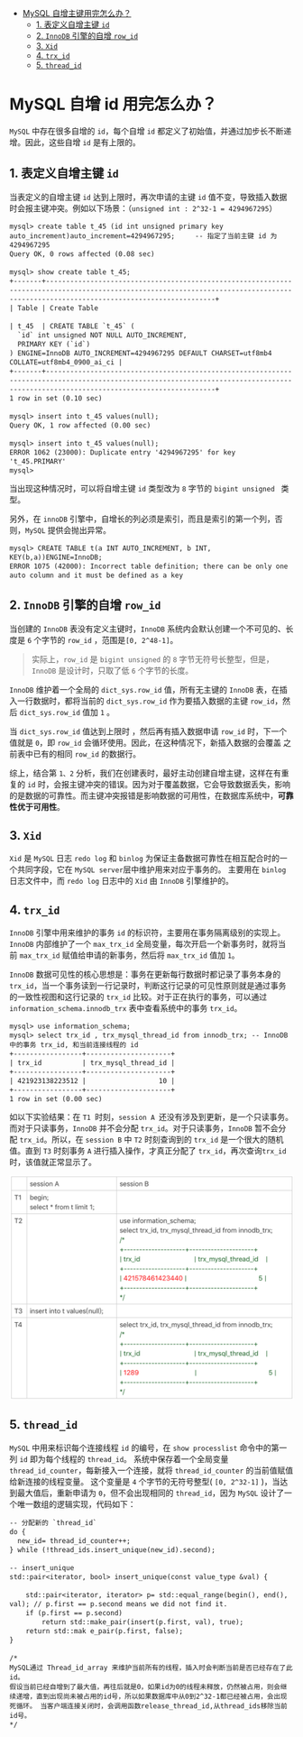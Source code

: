 - [MySQL 自增主键用完怎么办？](#mysql-自增主键用完怎么办)
	- [1. 表定义自增主键 `id`](#1-表定义自增主键-id)
	- [2. `InnoDB` 引擎的自增 `row_id`](#2-innodb-引擎的自增-row_id)
	- [3. `Xid`](#3-xid)
	- [4. `trx_id`](#4-trx_id)
	- [5. `thread_id`](#5-thread_id)

# MySQL 自增 id 用完怎么办？

`MySQL` 中存在很多自增的 `id`，每个自增 `id` 都定义了初始值，并通过加步长不断递增。因此，这些自增 `id` 是有上限的。

## 1. 表定义自增主键 `id`

当表定义的自增主键 `id` 达到上限时，再次申请的主键 `id` 值不变，导致插入数据时会报主键冲突。例如以下场景：（`unsigned int : 2^32-1 = 4294967295`）

```mysql
mysql> create table t_45 (id int unsigned primary key auto_increment)auto_increment=4294967295;		-- 指定了当前主键 id 为 4294967295
Query OK, 0 rows affected (0.08 sec)

mysql> show create table t_45;
+-------+--------------------------------------------------------------------------------------------------------------------------------------------------------------------------------------+
| Table | Create Table                                                                                                                   

| t_45  | CREATE TABLE `t_45` (
  `id` int unsigned NOT NULL AUTO_INCREMENT,
  PRIMARY KEY (`id`)
) ENGINE=InnoDB AUTO_INCREMENT=4294967295 DEFAULT CHARSET=utf8mb4 COLLATE=utf8mb4_0900_ai_ci |
+-------+--------------------------------------------------------------------------------------------------------------------------------------------------------------------------------------+
1 row in set (0.10 sec)

mysql> insert into t_45 values(null);
Query OK, 1 row affected (0.00 sec)

mysql> insert into t_45 values(null);
ERROR 1062 (23000): Duplicate entry '4294967295' for key 't_45.PRIMARY'
mysql> 

```

当出现这种情况时，可以将自增主键 `id` 类型改为 `8` 字节的 `bigint unsigned ` 类型。

另外，在 `innoDB` 引擎中，自增长的列必须是索引，而且是索引的第一个列，否则，`MySQL` 提供会抛出异常。

```mysql
mysql> CREATE TABLE t(a INT AUTO_INCREMENT, b INT, KEY(b,a))ENGINE=InnoDB;
ERROR 1075 (42000): Incorrect table definition; there can be only one auto column and it must be defined as a key

```



## 2. `InnoDB` 引擎的自增 `row_id`

当创建的 `InnoDB` 表没有定义主键时，`InnoDB` 系统内会默认创建一个不可见的、长度是 `6` 个字节的 `row_id` ，范围是`[0, 2^48-1]`。

> 实际上，`row_id` 是 `bigint unsigned` 的 `8` 字节无符号长整型，但是，`InnoDB` 是设计时，只取了低 `6` 个字节的长度。

`InnoDB` 维护着一个全局的 `dict_sys.row_id` 值，所有无主键的 `InnoDB` 表，在插入一行数据时，都将当前的 `dict_sys.row_id` 作为要插入数据的主键 `row_id`，然后 `dict_sys.row_id` 值加 `1` 。

当 `dict_sys.row_id` 值达到上限时 ，然后再有插入数据申请 `row_id` 时，下一个值就是 `0`，即 `row_id` 会循环使用。因此，在这种情况下，新插入数据的会覆盖 之前表中已有的相同 `row_id` 的数据行。

综上，结合第 `1、2` 分析，我们在创建表时，最好主动创建自增主键，这样在有重复的 `id` 时，会报主键冲突的错误。因为对于覆盖数据，它会导致数据丢失，影响的是数据的可靠性。而主键冲突报错是影响数据的可用性，在数据库系统中，**可靠性优于可用性**。

## 3. `Xid`

`Xid` 是 `MySQL` 日志 `redo log` 和 `binlog` 为保证主备数据可靠性在相互配合时的一个共同字段，它在 `MySQL server`层中维护用来对应于事务的。
主要用在 `binlog` 日志文件中，而 `redo log` 日志中的 `Xid` 由 `InnoDB` 引擎维护的。

## 4. `trx_id`

`InnoDB` 引擎中用来维护的事务 `id` 的标识符，主要用在事务隔离级别的实现上。
`InnoDB` 内部维护了一个 `max_trx_id` 全局变量，每次开启一个新事务时，就将当前 `max_trx_id` 赋值给申请的新事务，然后将 `max_trx_id` 值加 `1`。

`InnoDB` 数据可见性的核心思想是：事务在更新每行数据时都记录了事务本身的 `trx_id`，当一个事务读到一行记录时，判断这行记录的可见性原则就是通过事务的一致性视图和这行记录的 `trx_id` 比较。对于正在执行的事务，可以通过 `information_schema.innodb_trx` 表中查看系统中的事务 `trx_id`。

```mysql
mysql> use information_schema;
mysql> select trx_id , trx_mysql_thread_id from innodb_trx;	-- InnoDB 中的事务 trx_id, 和当前连接线程的 id
+-----------------+---------------------+
| trx_id          | trx_mysql_thread_id |
+-----------------+---------------------+
| 421923138223512 |                  10 |
+-----------------+---------------------+
1 row in set (0.00 sec)

```

如以下实验结果：在 `T1 `时刻，`session A `还没有涉及到更新，是一个只读事务。而对于只读事务，`InnoDB` 并不会分配 `trx_id`。对于只读事务，`InnoDB` 暂不会分配 `trx_id`。所以，在 `session B` 中 `T2` 时刻查询到的 `trx_id` 是一个很大的随机值。直到 `T3` 时刻事务 `A` 进行插入操作，才真正分配了 `trx_id`，再次查询`trx_id` 时，该值就正常显示了。

![](./pictures/45_1.webp)



## 5. `thread_id`

`MySQL` 中用来标识每个连接线程 `id` 的编号，在 `show processlist` 命令中的第一列 `id` 即为每个线程的 `thread_id`。
系统中保存着一个全局变量 `thread_id_counter`，每新接入一个连接，就将 `thread_id_counter` 的当前值赋值给新连接的线程变量。
这个变量是 `4` 个字节的无符号整型( `[0, 2^32-1]` )，当达到最大值后，重新申请为 `0`，但不会出现相同的 `thread_id`，因为 `MySQL` 设计了一个唯一数组的逻辑实现，代码如下：

```mysql
-- 分配新的 `thread_id` 
do {
  new_id= thread_id_counter++;
} while (!thread_ids.insert_unique(new_id).second);

-- insert_unique
std::pair<iterator, bool> insert_unique(const value_type &val) { 
	
	std::pair<iterator, iterator> p= std::equal_range(begin(), end(), val); // p.first == p.second means we did not find it. 
	if (p.first == p.second) 
		return std::make_pair(insert(p.first, val), true); 
	return std::mak e_pair(p.first, false); 
} 

/*
MySQL通过 Thread_id_array 来维护当前所有的线程，插入时会判断当前是否已经存在了此id。
假设当前已经自增到了最大值，再往后就是0，如果id为0的线程未释放，仍然被占用，则会继续递增，直到出现尚未被占用的id号，所以如果数据库中从0到2^32-1都已经被占用，会出现死循环。 当客户端连接关闭时，会调用函数release_thread_id,从thread_ids移除当前id号。
*/
```

